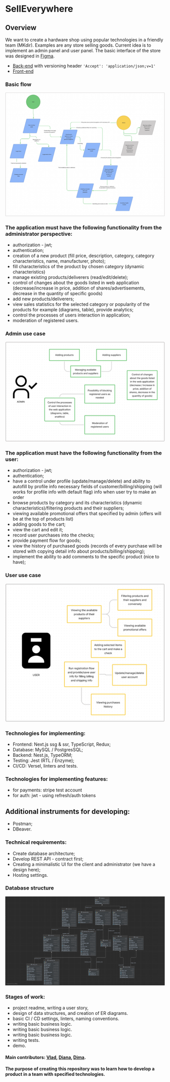 # SellEverywhere

## Overview
We want to create a hardware shop using popular technologies in a friendly team
(MKdir). Examples are any store selling goods. Current idea is to implement an
admin panel and user panel. The basic interface of the store was designed in [Figma](https://www.figma.com/file/Re4tXW7aNCWOzed7wI1GKe/dirStore).

* [Back-end](https://sell-everywhere.vercel.app/sell-server) with versioning header `'Accept': 'application/json;v=1'`
* [Front-end](https://sell-everywhere-front.vercel.app/)

### Basic flow
![Basic flow](./docs/basic_flow.png)

### The application must have the following functionality from the administrator perspective:

* authorization - jwt;
* authentication;
* creation of a new product (fill price, description, category, category characteristics, name, manufacturer, photo);
* fill characteristics of the product by chosen category (dynamic characteristics)
* manage existing products/deliverers (read/edit/delete);
* control of changes about the goods listed in web application (decrease/increase in price, addition of shares/advertisements, decrease in the quantity of specific goods)
* add new products/deliverers;
* view sales statistics for the selected category
  or popularity of the products for example (diagrams, table), provide analytics;
* control the processes of users interaction in application;
* moderation of registered users.

### Admin use case
![Functionality for ADMIN](./docs/admin_use_case.png)

### The application must have the following functionality from the user:

* authorization - jwt;
* authentication;
* have a control under profile (update/manage/delete) and ability to autofill by profile info necessary fields of customer/billing/shipping (will works for profile info with default flag) info when user try to make an order
* browse products by category and its characteristics (dynamic characteristics)/filtering products and their suppliers;
* viewing available promotional offers that specified by admin (offers will be at the top of products list)
* adding goods to the cart;
* view the cart and edit it;
* record user purchases into the checks;
* provide payment flow for goods;
* view the history of purchased goods (records of every purchase will be stored with copying detail info about products/billing/shipping);
* implement the ability to add comments to the specific product (nice to have);

### User use case
![Functionality for USER](./docs/user_use_case.png)

### Technologies for implementing:

* Frontend: Next.js ssg & ssr, TypeScript, Redux;
* Database: MySQL / PostgresSQL;
* Backend: Nest.js, TypeORM;
* Testing: Jest (RTL / Enzyme);
* CI/CD: Versel, linters and tests.

### Technologies for implementing features:
* for payments: stripe test account
* for auth: jwt - using refresh/auth tokens

## Additional instruments for developing:

* Postman;
* DBeaver.

### Technical requirements:

* Create database architecture;
* Develop REST API - contract first;
* Creating a minimalistic UI for the client and administrator (we have a design here);
* Hosting settings.

### Database structure

![Database-structure](./docs/db.jpg)

### Stages of work:

* project readme, writing a user story,
* design of data structures, and creation of ER diagrams.
* basic CI / CD settings, linters, naming conventions.
* writing basic business logic.
* writing basic business logic.
* writing basic business logic.
* writing tests.
* demo.

#### Main contributors: [Vlad](https://t.me/vlad_kucherenko), [Diana](https://t.me/noir_kotyara), [Dima](https://t.me/dimma_life).

#### The purpose of creating this repository was to learn how to develop a product in a team with specified technologies.

